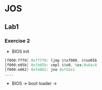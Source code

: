 # JOS

## Lab1

### Exercise 2
* BIOS init
```asm
[f000:fff0] 0xffff0: ljmp $0xf000, $0xe05b
[f000:e05b] 0xfe05b: cmpl $0x0, %cs:0x6ac8
[f000:e062] 0xfe062: jne 0xfd2e1
....

```

* BIOS -> boot loader -> 